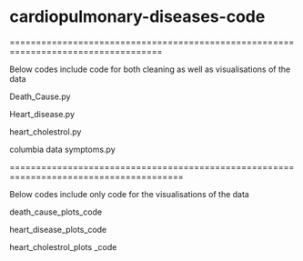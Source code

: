 # cardiopulmonary-diseases-code

===================================================================================

Below codes include code for both cleaning as well as visualisations of the data 

Death_Cause.py 

Heart_disease.py

heart_cholestrol.py

columbia data symptoms.py

=======================================================================================

Below codes include only code for the visualisations of the data

death_cause_plots_code

heart_disease_plots_code

heart_cholestrol_plots _code
